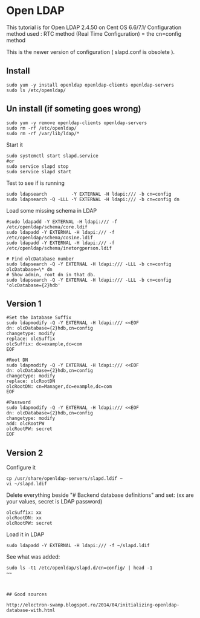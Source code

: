
# Open LDAP


This tutorial is for Open LDAP 2.4.50 on Cent OS 6.6/7.1/
Configuration method used :
RTC method (Real Time Configuration) = the cn=config method

This is the newer version of configuration ( slapd.conf is obsolete ).

## Install

~~~
sudo yum -y install openldap openldap-clients openldap-servers
sudo ls /etc/openldap/
~~~

## Un install (if someting goes wrong)

~~~
sudo yum -y remove openldap-clients openldap-servers
sudo rm -rf /etc/openldap/
sudo rm -rf /var/lib/ldap/*
~~~

Start it
~~~
sudo systemctl start slapd.service
#or
sudo service slapd stop
sudo service slapd start
~~~

Test to see if is running

~~~
sudo ldapsearch         -Y EXTERNAL -H ldapi:/// -b cn=config
sudo ldapsearch -Q -LLL -Y EXTERNAL -H ldapi:/// -b cn=config dn
~~~

Load some missing schema in LDAP

~~~
#sudo ldapadd -Y EXTERNAL -H ldapi:/// -f /etc/openldap/schema/core.ldif
sudo ldapadd -Y EXTERNAL -H ldapi:/// -f /etc/openldap/schema/cosine.ldif
sudo ldapadd -Y EXTERNAL -H ldapi:/// -f /etc/openldap/schema/inetorgperson.ldif
~~~

~~~
# Find olcDatabase number
sudo ldapsearch -Q -Y EXTERNAL -H ldapi:/// -LLL -b cn=config olcDatabase=\* dn
# Show admin, root dn in that db.
sudo ldapsearch -Q -Y EXTERNAL -H ldapi:/// -LLL -b cn=config 'olcDatabase={2}hdb' 
~~~

## Version 1

~~~
#Set the Database Suffix
sudo ldapmodify -Q -Y EXTERNAL -H ldapi:/// <<EOF
dn: olcDatabase={2}hdb,cn=config
changetype: modify
replace: olcSuffix
olcSuffix: dc=example,dc=com
EOF

#Root DN
sudo ldapmodify -Q -Y EXTERNAL -H ldapi:/// <<EOF
dn: olcDatabase={2}hdb,cn=config
changetype: modify
replace: olcRootDN
olcRootDN: cn=Manager,dc=example,dc=com
EOF

#Password
sudo ldapmodify -Q -Y EXTERNAL -H ldapi:/// <<EOF
dn: olcDatabase={2}hdb,cn=config
changetype: modify
add: olcRootPW
olcRootPW: secret
EOF
~~~

## Version 2

Configure it

~~~
cp /usr/share/openldap-servers/slapd.ldif ~
vi ~/slapd.ldif
~~~

Delete everything beside "# Backend database definitions"
and set: (xx are your values, secret is LDAP password)
~~~
olcSuffix: xx
olcRootDN: xx
olcRootPW: secret
~~~

Load it in LDAP

~~~
sudo ldapadd -Y EXTERNAL -H ldapi:/// -f ~/slapd.ldif
~~~

See what was added:
~~~
sudo ls -t1 /etc/openldap/slapd.d/cn=config/ | head -1
~~



## Good sources

http://electron-swamp.blogspot.ro/2014/04/initializing-openldap-database-with.html
